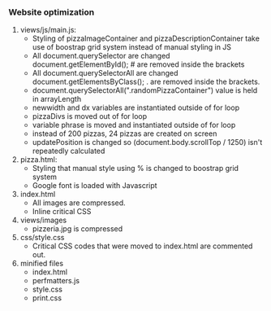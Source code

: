 
### Website optimization 
1. views/js/main.js:
	- Styling of pizzaImageContainer and pizzaDescriptionContainer take use of boostrap grid system instead of manual styling in JS
	- All document.querySelector are changed document.getElementById(); # are removed inside the brackets
	- All document.querySelectorAll are changed document.getElementsByClass(); . are removed inside the brackets.
	- document.querySelectorAll(".randomPizzaContainer") value is held in arrayLength
  	- newwidth and dx variables are instantiated outside of for loop
	- pizzaDivs is moved out of for loop
	- variable phrase is moved and instantiated outside of for loop
	- instead of 200 pizzas, 24 pizzas are created on screen 
	- updatePosition is changed so (document.body.scrollTop / 1250) isn't repeatedly calculated
2. pizza.html:
	- Styling that manual style using % is changed to boostrap grid system 
	- Google font is loaded with Javascript 
3. index.html
	- All images are compressed. 
	- Inline critical CSS 
4. views/images
	- pizzeria.jpg is compressed 
5. css/style.css
	- Critical CSS codes that were moved to index.html are commented out. 
6. minified files
	- index.html
	- perfmatters.js
	- style.css
	- print.css
